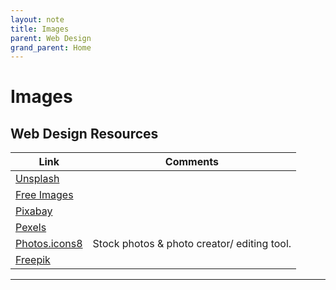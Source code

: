 ```yaml
---
layout: note
title: Images
parent: Web Design
grand_parent: Home
---
```


# Images

## Web Design Resources

| Link                                        | Comments                                    |
| ------------------------------------------- | ------------------------------------------- |
| [Unsplash](https://unsplash.com/)           |
| [Free Images](https://freeimages.com/)      |
| [Pixabay](https://pixabay.com/)             |
| [Pexels](https://pexels.com/)               |
| [Photos.icons8](https://photos.icons8.com/) | Stock photos & photo creator/ editing tool. |
| [Freepik](https://freepik.com)              |

---
